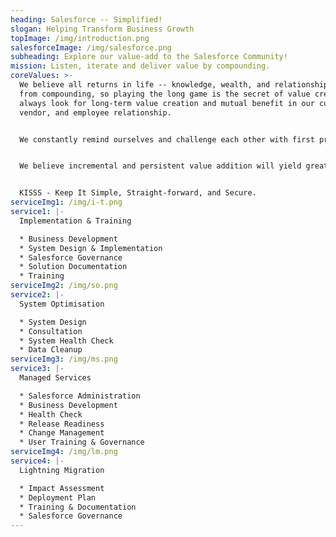 ```yaml
---
heading: Salesforce -- Simplified!
slogan: Helping Transform Business Growth
topImage: /img/introduction.png
salesforceImage: /img/salesforce.png
subheading: Explore our value-add to the Salesforce Community!
mission: Listen, iterate and deliver value by compounding.
coreValues: >-
  We believe all returns in life -- knowledge, wealth, and relationships -- come
  from compounding, so playing the long game is the secret of value creation. We
  always look for long-term value creation and mutual benefit in our customer,
  vendor, and employee relationship.


  We constantly remind ourselves and challenge each other with first principles thinking.


  We believe incremental and persistent value addition will yield great products & services.


  KISSS - Keep It Simple, Straight-forward, and Secure.
serviceImg1: /img/i-t.png
service1: |-
  Implementation & Training

  * Business Development
  * System Design & Implementation
  * Salesforce Governance
  * Solution Documentation
  * Training
serviceImg2: /img/so.png
service2: |-
  System Optimisation

  * System Design
  * Consultation
  * System Health Check
  * Data Cleanup
serviceImg3: /img/ms.png
service3: |-
  Managed Services

  * Salesforce Administration
  * Business Development
  * Health Check
  * Release Readiness
  * Change Management
  * User Training & Governance
serviceImg4: /img/lm.png
service4: |-
  Lightning Migration

  * Impact Assessment
  * Deployment Plan
  * Training & Documentation
  * Salesforce Governance
---
```


